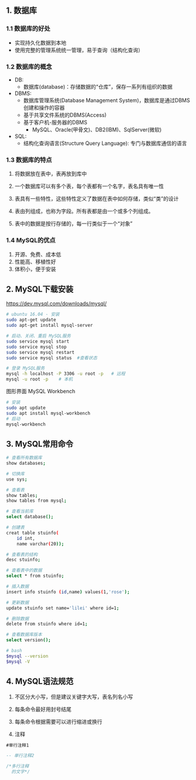 ## 1. 数据库

### 1.1 数据库的好处
- 实现持久化数据到本地
- 使用完整的管理系统统一管理，易于查询（结构化查询）

### 1.2 数据库的概念

- DB: 
    - 数据库(database)：存储数据的“仓库”，保存一系列有组织的数据
- DBMS: 
    - 数据库管理系统(Database Management System)，数据库是通过DBMS创建和操作的容器
    - 基于共享文件系统的DBMS(Access)
    - 基于客户机-服务器的DBMS
        - MySQL、Oracle(甲骨文)、DB2(IBM)、SqlServer(微软)
- SQL: 
    - 结构化查询语言(Structure Query Language): 专门与数据库通信的语言

### 1.3 数据库的特点

1. 将数据放在表中，表再放到库中

2. 一个数据库可以有多个表，每个表都有一个名字，表名具有唯一性

3. 表具有一些特性，这些特性定义了数据在表中如何存储，类似“类”的设计

4. 表由列组成，也称为字段。所有表都是由一个或多个列组成。

5. 表中的数据是按行存储的，每一行类似于一个“对象”

### 1.4 MySQL的优点

1. 开源、免费、成本低
2. 性能高、移植性好
3. 体积小，便于安装

## 2. MySQL下载安装

https://dev.mysql.com/downloads/mysql/

```sh
# ubuntu 16.04 - 安装
sudo apt-get update
sudo apt-get install mysql-server

# 启动、关闭、重启 MySQL服务
sudo service mysql start
sudo service mysql stop
sudo service mysql restart
sudo service mysql status  #查看状态

# 登录 MySQL服务
mysql -h localhost -P 3306 -u root -p   # 远程  
mysql -u root -p    # 本机
```

图形界面 MySQL Workbench
```sh
# 安装
sudo apt update
sudo apt install mysql-workbench
# 启动
mysql-workbench
```

## 3. MySQL常用命令
```sh
# 查看所有数据库
show databases;

# 切换库
use sys;

# 查看表
show tables;
show tables from mysql;

# 查看当前库
select database();

# 创建表
creat table stuinfo(
    id int,
    name varchar(20));

# 查看表的结构
desc stuinfo;

# 查看表中的数据
select * from stuinfo;

# 插入数据
insert info stuinfo (id,name) values(1,'rose');

# 更新数据
update stuinfo set name='lilei' where id=1;

# 删除数据
delete from stuinfo where id=1;

# 查看数据库版本
select version();

# bash
$mysql --version
$mysql -V
```

## 4. MySQL语法规范

1. 不区分大小写，但是建议关键字大写，表名列名小写

2. 每条命令最好用封号结尾

3. 每条命令根据需要可以进行缩进或换行

4. 注释
```sql
#单行注释1

-- 单行注释2

/*多行注释
  的文字*/
```
